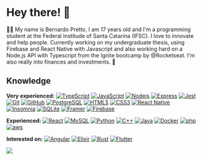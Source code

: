 # Hey there! :wave:

:man_technologist: My name is Bernardo Pretto, I am 17 years old and I'm a programming student at the Federal Institude of Santa Catarina (IFSC). I love to innovate and help people. Currently working on my undergraduate thesis, using Firebase and React Native with Javascript and also working hard on a Node.js API with Typescript from the Ignite bootcamp by @Rocketseat. I'm also really into finances and investments. :money_with_wings:

## Knowledge

**Very experienced:**
[![TypeScript](https://img.shields.io/badge/-TypeScript-000000?style=flat-square&logo=typescript&link=https://github.com/bpretto/)](https://github.com/bpretto/)
[![JavaScript](https://img.shields.io/badge/-JavaScript-black?style=flat-square&logo=javascript&link=https://github.com/bpretto/)](https://github.com/bpretto/)
[![Nodejs](https://img.shields.io/badge/-Nodejs-black?style=flat-square&logo=Node.js&link=https://github.com/bpretto/)](https://github.com/bpretto/)
[![Express](https://img.shields.io/badge/-Express-009f38?style=flat-square&logo=Express&link=https://github.com/bpretto/)](https://github.com/bpretto/)
[![Jest](https://img.shields.io/badge/-Jest-97737d?style=flat-square&logo=jest&link=https://github.com/bpretto/)](https://github.com/bpretto/)
[![Git](https://img.shields.io/badge/-Git-black?style=flat-square&logo=git&link=https://github.com/bpretto/)](https://github.com/bpretto/)
[![GitHub](https://img.shields.io/badge/-GitHub-181717?style=flat-square&logo=github&link=https://github.com/bpretto/)](https://github.com/bpretto/)
[![PostgreSQL](https://img.shields.io/badge/-PostgreSQL-fff?style=flat-square&logo=postgresql&link=https://github.com/bpretto/)](https://github.com/bpretto/)
[![HTML5](https://img.shields.io/badge/-HTML5-E34F26?style=flat-square&logo=html5&logoColor=white&link=https://github.com/bpretto/)](https://github.com/bpretto/)
[![CSS3](https://img.shields.io/badge/-CSS3-1572B6?style=flat-square&logo=css3&link=https://github.com/bpretto/)](https://github.com/bpretto/)
[![React Native](https://img.shields.io/badge/-ReactNative-black?style=flat-square&logo=react&link=https://github.com/bpretto/)](https://github.com/bpretto/)
[![Insomnia](https://img.shields.io/badge/-Insomnia-5849BE?style=flat-square&logo=Insomnia&link=https://github.com/bpretto/)](https://github.com/bpretto/)
[![SQLite](https://img.shields.io/badge/-SQLite-003B57?style=flat-square&logo=sqlite&link=https://github.com/bpretto/)](https://github.com/bpretto/)
[![Framer](https://img.shields.io/badge/-Framer-2596be?style=flat-square&logo=framer&link=https://github.com/bpretto/)](https://github.com/bpretto/)
[![Firebase](https://img.shields.io/badge/-Firebase-039be6?style=flat-square&logo=firebase&link=https://github.com/bpretto/)](https://github.com/bpretto/)




**Experienced:**
[![React](https://img.shields.io/badge/-React-black?style=flat-square&logo=react&link=https://github.com/bpretto/)](https://github.com/bpretto/)
[![MySQL](https://img.shields.io/badge/-MySQL-fff?style=flat-square&logo=mysql&link=https://github.com/bpretto/)](https://github.com/bpretto/)
[![Python](https://img.shields.io/badge/-Python-f6d145?style=flat-square&logo=Python&link=https://github.com/bpretto/)](https://github.com/bpretto/)
[![C++](https://img.shields.io/badge/-C++-00599C?style=flat-square&logo=c%2B%2B&link=https://github.com/bpretto/)](https://github.com/bpretto/)
[![Java](https://img.shields.io/badge/Java-%23ED8B00.svg?&style=flat-square&logo=Java&link=https://github.com/bpretto/)](https://github.com/bpretto/)
[![Docker](https://img.shields.io/badge/-Docker-fff?style=flat-square&logo=docker&link=https://github.com/bpretto/)](https://github.com/bpretto/)
[![php](https://img.shields.io/badge/-php-fff?style=flat-square&logo=php&link=https://github.com/bpretto/)](https://github.com/bpretto/)
[![aws](https://img.shields.io/badge/-AWS-232f3f?style=flat-square&logo=amazon-aws&link=https://github.com/bpretto/)](https://github.com/bpretto/)


**Interested on:**
[![Angular](https://img.shields.io/badge/Angular-c1132d.svg?&style=flat-square&logo=Angular&link=https://github.com/bpretto/)](https://github.com/bpretto/)
[![Elixir](https://img.shields.io/badge/Elixir-%234B275F.svg?&style=flat-square&logo=Elixir&link=https://github.com/bpretto/)](https://github.com/bpretto/)
[![Rust](https://img.shields.io/badge/Rust-%23000000.svg?&style=flat-square&logo=Rust&link=https://github.com/bpretto/)](https://github.com/bpretto/)
[![Flutter](https://img.shields.io/badge/Flutter%20-%2302569B.svg?&style=flat-square&logo=Flutter&link=https://github.com/bpretto/)](https://github.com/bpretto/)



<img src="https://github-readme-stats.vercel.app/api/top-langs/?username=bpretto&layout=compact&bg_color=0d1117&text_color=fff">

